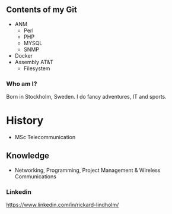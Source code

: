 ## Contents of my Git

- ANM
    - Perl
    - PHP
    - MYSQL
    - SNMP
- Docker
- Assembly AT&T
    - Filesystem

### Who am I?
Born in Stockholm, Sweden. I do fancy adventures, IT and sports.

# History
- MSc Telecommunication
## Knowledge
- Networking, Programming, Project Management & Wireless Communications
### Linkedin
https://www.linkedin.com/in/rickard-lindholm/

